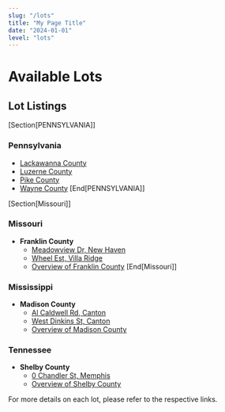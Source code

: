 ```yaml
---
slug: "/lots"
title: "My Page Title"
date: "2024-01-01"
level: "lots"
---
```


# Available Lots

## Lot Listings

[Section[PENNSYLVANIA]]
### Pennsylvania
  - [Lackawanna County](states/pennsylvania/counties/lackawanna-county)
  - [Luzerne County](states/pennsylvania/counties/luzerne-county)
  - [Pike County](states/pennsylvania/counties/pike-county)
  - [Wayne County](states/pennsylvania/counties/wayne-county)
[End[PENNSYLVANIA]]

[Section[Missouri]]
### Missouri
- **Franklin County**
  - [Meadowview Dr, New Haven](states/missouri/counties/franklin-county/meadowview-dr-new-haven/)
  - [Wheel Est, Villa Ridge](states/missouri/counties/franklin-county/wheel-est-villa-ridge/)
  - [Overview of Franklin County](states/missouri/counties/franklin-county/franklin-county.md)
[End[Missouri]]

### Mississippi
- **Madison County**
  - [Al Caldwell Rd, Canton](states/mississippi/counties/madison-county/al-caldwell-rd-canton/)
  - [West Dinkins St, Canton](states/mississippi/counties/madison-county/west-dinkins-st-canton/)
  - [Overview of Madison County](states/mississippi/counties/madison-county/madison-county.md)

### Tennessee
- **Shelby County**
  - [0 Chandler St, Memphis](states/tennessee/counties/shelby-county/0-chandler-st-memphis/)
  - [Overview of Shelby County](states/tennessee/counties/shelby-county/shelby-county.md)

For more details on each lot, please refer to the respective links.

